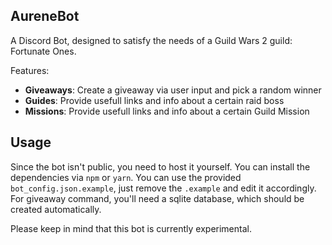 ## AureneBot
A Discord Bot, designed to satisfy the needs of a Guild Wars 2 guild: Fortunate Ones.

Features:
 - **Giveaways**: Create a giveaway via user input and pick a random winner
 - **Guides**: Provide usefull links and info about a certain raid boss
 - **Missions**: Provide usefull links and info about a certain Guild Mission

## Usage
Since the bot isn't public, you need to host it yourself.
You can install the dependencies via ``npm`` or ``yarn``.
You can use the provided ``bot_config.json.example``, just remove the ``.example`` and edit it accordingly.
For giveaway command, you'll need a sqlite database, which should be created automatically.

Please keep in mind that this bot is currently experimental.

